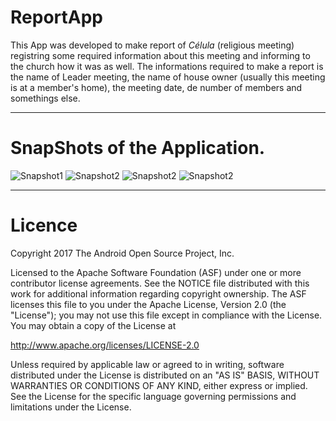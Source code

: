 # ReportApp
This App was developed to make report of _Célula_ (religious meeting) registring some required information about this meeting and informing to the church how it was as well. The informations required to make a report is the name of Leader meeting, the name of house owner (usually this meeting is at a member's home), the meeting date, de number of members and somethings else.

---

# SnapShots of the Application.
![Snapshot1](./SnapShots/listActivity.jpeg)
![Snapshot2](./SnapShots/addReportActivity.jpeg)
![Snapshot2](./SnapShots/cardListActivity.jpeg)
![Snapshot2](./SnapShots/detailsActivity.jpeg)

---
# Licence
Copyright 2017 The Android Open Source Project, Inc.

Licensed to the Apache Software Foundation (ASF) under one or more contributor
license agreements.  See the NOTICE file distributed with this work for
additional information regarding copyright ownership.  The ASF licenses this
file to you under the Apache License, Version 2.0 (the "License"); you may not
use this file except in compliance with the License.  You may obtain a copy of
the License at

http://www.apache.org/licenses/LICENSE-2.0

Unless required by applicable law or agreed to in writing, software
distributed under the License is distributed on an "AS IS" BASIS, WITHOUT
WARRANTIES OR CONDITIONS OF ANY KIND, either express or implied.  See the
License for the specific language governing permissions and limitations under
the License.


